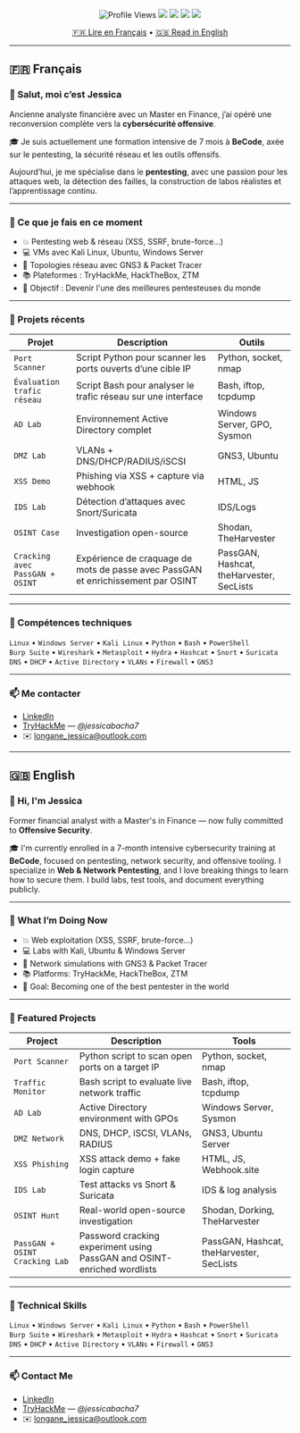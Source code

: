 <!-- 🌟 Clean and Colorful Badges -->
<p align="center">
  <img src="https://komarev.com/ghpvc/?username=JessicaLongane&style=for-the-badge&color=brightgreen" alt="Profile Views" />
  <img src="https://img.shields.io/github/followers/longanejessica?label=Followers&style=for-the-badge&color=blue" />
  <img src="https://img.shields.io/badge/Pentesting%20Enthusiast-%F0%9F%92%BB-purple?style=for-the-badge" />
  <img src="https://img.shields.io/badge/OSCP%20In%20Progress-🔥-red?style=for-the-badge" />
  <img src="https://img.shields.io/badge/Self--Taught%20Learner-%F0%9F%93%9A-yellow?style=for-the-badge" />
</p>

<p align="center">
  <a href="#français">🇫🇷 Lire en Français</a> • <a href="#english">🇬🇧 Read in English</a>
</p>

---

## 🇫🇷 Français <a name="français"></a>

### 👋 Salut, moi c’est Jessica

Ancienne analyste financière avec un Master en Finance, j’ai opéré une reconversion complète vers la **cybersécurité offensive**.

🎓 Je suis actuellement une formation intensive de 7 mois à **BeCode**, axée sur le pentesting, la sécurité réseau et les outils offensifs.

Aujourd’hui, je me spécialise dans le **pentesting**, avec une passion pour les attaques web, la détection des failles, la construction de labos réalistes et l’apprentissage continu.

---

### 🔧 Ce que je fais en ce moment

- 💥 Pentesting web & réseau (XSS, SSRF, brute-force…)
- 💻 VMs avec Kali Linux, Ubuntu, Windows Server
- 🔭 Topologies réseau avec GNS3 & Packet Tracer
- 📚 Plateformes : TryHackMe, HackTheBox, ZTM
- 🎯 Objectif : Devenir l'une des meilleures pentesteuses du monde 

---

### 🚀 Projets récents

| Projet | Description | Outils |
|--------|-------------|--------|
| `Port Scanner` | Script Python pour scanner les ports ouverts d’une cible IP | Python, socket, nmap |
| `Évaluation trafic réseau` | Script Bash pour analyser le trafic réseau sur une interface | Bash, iftop, tcpdump |
| `AD Lab` | Environnement Active Directory complet | Windows Server, GPO, Sysmon |
| `DMZ Lab` | VLANs + DNS/DHCP/RADIUS/iSCSI | GNS3, Ubuntu |
| `XSS Demo` | Phishing via XSS + capture via webhook | HTML, JS |
| `IDS Lab` | Détection d’attaques avec Snort/Suricata | IDS/Logs |
| `OSINT Case` | Investigation open-source | Shodan, TheHarvester |
| `Cracking avec PassGAN + OSINT` | Expérience de craquage de mots de passe avec PassGAN et enrichissement par OSINT | PassGAN, Hashcat, theHarvester, SecLists |

---

### 🧰 Compétences techniques

`Linux` • `Windows Server` • `Kali Linux` • `Python` • `Bash` • `PowerShell`  
`Burp Suite` • `Wireshark` • `Metasploit` • `Hydra` • `Hashcat` • `Snort` • `Suricata`  
`DNS` • `DHCP` • `Active Directory` • `VLANs` • `Firewall` • `GNS3`

---

### 📫 Me contacter

- [LinkedIn](https://be.linkedin.com/in/jessica-longane-391905212)
- [TryHackMe](https://tryhackme.com/) — *@jessicabacha7*
- ✉️ longane_jessica@outlook.com

---

## 🇬🇧 English <a name="english"></a>

### 👋 Hi, I'm Jessica

Former financial analyst with a Master's in Finance — now fully committed to **Offensive Security**.

🎓 I'm currently enrolled in a 7-month intensive cybersecurity training at **BeCode**, focused on pentesting, network security, and offensive tooling.
I specialize in **Web & Network Pentesting**, and I love breaking things to learn how to secure them. I build labs, test tools, and document everything publicly.

---

### 🔧 What I’m Doing Now

- 💥 Web exploitation (XSS, SSRF, brute-force…)
- 💻 Labs with Kali, Ubuntu & Windows Server
- 🔭 Network simulations with GNS3 & Packet Tracer
- 📚 Platforms: TryHackMe, HackTheBox, ZTM
- 🎯 Goal: Becoming one of the best pentester in the world

---

### 🚀 Featured Projects

| Project | Description | Tools |
|--------|-------------|--------|
| `Port Scanner` | Python script to scan open ports on a target IP | Python, socket, nmap |
| `Traffic Monitor` | Bash script to evaluate live network traffic | Bash, iftop, tcpdump |
| `AD Lab` | Active Directory environment with GPOs | Windows Server, Sysmon |
| `DMZ Network` | DNS, DHCP, iSCSI, VLANs, RADIUS | GNS3, Ubuntu Server |
| `XSS Phishing` | XSS attack demo + fake login capture | HTML, JS, Webhook.site |
| `IDS Lab` | Test attacks vs Snort & Suricata | IDS & log analysis |
| `OSINT Hunt` | Real-world open-source investigation | Shodan, Dorking, TheHarvester |
| `PassGAN + OSINT Cracking Lab` | Password cracking experiment using PassGAN and OSINT-enriched wordlists | PassGAN, Hashcat, theHarvester, SecLists |

---

### 🧰 Technical Skills

`Linux` • `Windows Server` • `Kali Linux` • `Python` • `Bash` • `PowerShell`  
`Burp Suite` • `Wireshark` • `Metasploit` • `Hydra` • `Hashcat` • `Snort` • `Suricata`  
`DNS` • `DHCP` • `Active Directory` • `VLANs` • `Firewall` • `GNS3`

---

### 📫 Contact Me

- [LinkedIn](https://be.linkedin.com/in/jessica-longane-391905212)
- [TryHackMe](https://tryhackme.com/) — *@jessicabacha7*
- ✉️ longane_jessica@outlook.com
